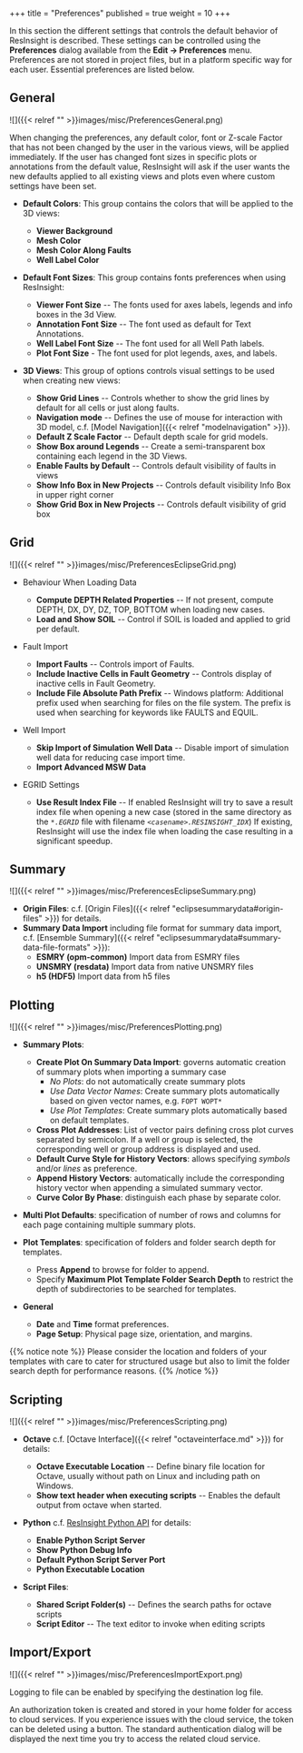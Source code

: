 +++
title = "Preferences"
published = true
weight = 10
+++

In this section the different settings that controls the default behavior of ResInsight is described. These settings can be controlled using the **Preferences** dialog available from the **Edit -> Preferences** menu.
Preferences are not stored in project files, but in a platform specific way for each user.
Essential preferences are listed below.

## General

![]({{< relref "" >}}images/misc/PreferencesGeneral.png)

When changing the preferences, any default color, font or Z-scale Factor that has not been changed by the user in the various views, will be applied immediately. If the user has changed font sizes in specific plots or annotations from the default value, ResInsight will ask if the user wants the new defaults applied to all existing views and plots even where custom settings have been set.

- **Default Colors**: This group contains the colors that will be applied to the 3D views:
	- **Viewer Background** 
	- **Mesh Color** 
	- **Mesh Color Along Faults**
	- **Well Label Color**

- **Default Font Sizes**: This group contains fonts preferences when using ResInsight:
	- **Viewer Font Size** -- The fonts used for axes labels, legends and info boxes in the 3d View.
	- **Annotation Font Size** -- The font used as default for Text Annotations.
	- **Well Label Font Size** -- The font used for all Well Path labels.
	- **Plot Font Size** - The font used for plot legends, axes, and labels.

- **3D Views**: This group of options controls visual settings to be used when creating new views:
	- **Show Grid Lines** -- Controls whether to show the grid lines by default for all cells or just along faults.
	- **Navigation mode** -- Defines the use of mouse for interaction with 3D model, c.f.  [Model Navigation]({{< relref "modelnavigation" >}}).
	- **Default Z Scale Factor** -- Default depth scale for grid models.
	- **Show Box around Legends** -- Create a semi-transparent box containing each legend in the 3D Views.
	- **Enable Faults by Default** -- Controls default visibility of faults in views
	- **Show Info Box in New Projects** -- Controls default visibility Info Box in upper right corner
	- **Show Grid Box in New Projects** -- Controls default visibility of grid box

## Grid

![]({{< relref "" >}}images/misc/PreferencesEclipseGrid.png)

- Behaviour When Loading Data
  - **Compute DEPTH Related Properties** -- If not present, compute DEPTH, DX, DY, DZ, TOP, BOTTOM when loading new cases.
  - **Load and Show SOIL** -- Control if SOIL is loaded and applied to grid per default.

- Fault Import
  - **Import Faults** -- Controls import of Faults.
  - **Include Inactive Cells in Fault Geometry** -- Controls display of inactive cells in Fault Geometry.
  - **Include File Absolute Path Prefix** -- Windows platform: Additional prefix used when searching for files on the file system. The prefix is used when searching for keywords like FAULTS and EQUIL.

- Well Import
  - **Skip Import of Simulation Well Data** -- Disable import of simulation well data for reducing case import time.
  - **Import Advanced MSW Data**

- EGRID Settings
  - **Use Result Index File** -- If enabled ResInsight will try to save a result index file when opening a new case (stored in the same directory as the _`*.EGRID`_ file with filename _`<casename>.RESINSIGHT_IDX`_) If existing, ResInsight will use the index file when loading the case resulting in a significant speedup.


## Summary

![]({{< relref "" >}}images/misc/PreferencesEclipseSummary.png)

- **Origin Files**: c.f. [Origin Files]({{< relref "eclipsesummarydata#origin-files" >}}) for details.
- **Summary Data Import** including file format for summary data import, c.f. [Ensemble Summary]({{< relref "eclipsesummarydata#summary-data-file-formats" >}}):
  - **ESMRY (opm-common)** Import data from ESMRY files
  - **UNSMRY (resdata)** Import data from native UNSMRY files
  - **h5 (HDF5)** Import data from h5 files


## Plotting

![]({{< relref "" >}}images/misc/PreferencesPlotting.png)

- **Summary Plots**: 
  - **Create Plot On Summary Data Import**: governs automatic creation of summary plots when importing a summary case
     - *No Plots*: do not automatically create summary plots
     - *Use Data Vector Names*: Create summary plots automatically based on given vector names, e.g. `FOPT WOPT*`
     - *Use Plot Templates*: Create summary plots automatically based on default templates. 
  - **Cross Plot Addresses**: List of vector pairs defining cross plot curves separated by semicolon. If a well or group is selected, the corresponding well or group address is displayed and used.
  - **Default Curve Style for History Vectors**: allows specifying *symbols* and/or *lines* as preference.
  - **Append History Vectors**: automatically include the corresponding history vector when appending a simulated summary vector.
  - **Curve Color By Phase**: distinguish each phase by separate color.
  
- **Multi Plot Defaults**: specification of number of rows and columns for each page containing multiple summary plots.
- **Plot Templates**: specification of folders and folder search depth for templates.
  - Press **Append** to browse for folder to append. 
  - Specify **Maximum Plot Template Folder Search Depth** to restrict the depth of subdirectories to be searched for templates.
- **General**
  - **Date** and **Time** format preferences.
  - **Page Setup**: Physical page size, orientation, and margins. 

 {{% notice note %}}
Please consider the location and folders of your templates with care to cater for structured usage but also to limit the folder search depth for performance reasons.
{{% /notice %}}

  
  

## Scripting

![]({{< relref "" >}}images/misc/PreferencesScripting.png)

- **Octave** c.f. [Octave Interface]({{< relref "octaveinterface.md" >}}) for details:
  - **Octave Executable Location** -- Define binary file location for Octave, usually without path on Linux and including path on Windows.
  - **Show text header when executing scripts** -- Enables the default output from octave when started.

- **Python** c.f.  [ResInsight Python API](https://api.resinsight.org) for details:
  - **Enable Python Script Server**
  - **Show Python Debug Info**
  - **Default Python Script Server Port**
  - **Python Executable Location** 

- **Script Files**:
  - **Shared Script Folder(s)** -- Defines the search paths for octave scripts
  - **Script Editor** -- The text editor to invoke when editing scripts


## Import/Export

![]({{< relref "" >}}images/misc/PreferencesImportExport.png)

Logging to file can be enabled by specifying the destination log file.

An authorization token is created and stored in your home folder for access to cloud services. If you experience issues with the cloud service, the token can be deleted using a button. The standard authentication dialog will be displayed the next time you try to access the related cloud service.